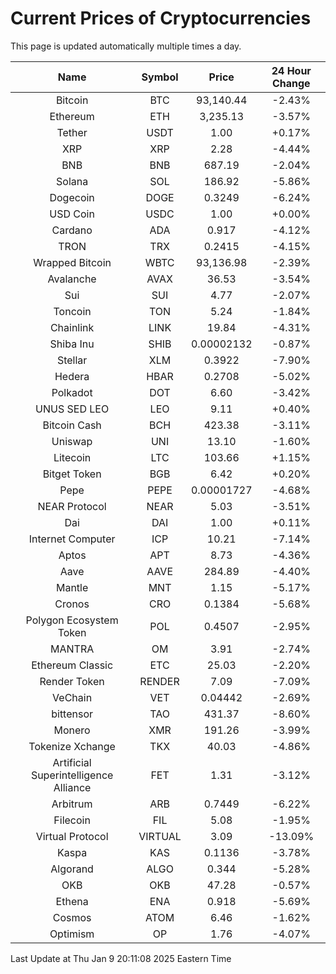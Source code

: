 # Current Prices of Cryptocurrencies
This page is updated automatically multiple times a day.

| Name | Symbol | Price | 24 Hour Change |
| :---: |:---:| :---: | :---: |
| Bitcoin | BTC | 93,140.44 | -2.43% |
| Ethereum | ETH | 3,235.13 | -3.57% |
| Tether | USDT | 1.00 | +0.17% |
| XRP | XRP | 2.28 | -4.44% |
| BNB | BNB | 687.19 | -2.04% |
| Solana | SOL | 186.92 | -5.86% |
| Dogecoin | DOGE | 0.3249 | -6.24% |
| USD Coin | USDC | 1.00 | +0.00% |
| Cardano | ADA | 0.917 | -4.12% |
| TRON | TRX | 0.2415 | -4.15% |
| Wrapped Bitcoin | WBTC | 93,136.98 | -2.39% |
| Avalanche | AVAX | 36.53 | -3.54% |
| Sui | SUI | 4.77 | -2.07% |
| Toncoin | TON | 5.24 | -1.84% |
| Chainlink | LINK | 19.84 | -4.31% |
| Shiba Inu | SHIB | 0.00002132 | -0.87% |
| Stellar | XLM | 0.3922 | -7.90% |
| Hedera | HBAR | 0.2708 | -5.02% |
| Polkadot | DOT | 6.60 | -3.42% |
| UNUS SED LEO | LEO | 9.11 | +0.40% |
| Bitcoin Cash | BCH | 423.38 | -3.11% |
| Uniswap | UNI | 13.10 | -1.60% |
| Litecoin | LTC | 103.66 | +1.15% |
| Bitget Token | BGB | 6.42 | +0.20% |
| Pepe | PEPE | 0.00001727 | -4.68% |
| NEAR Protocol | NEAR | 5.03 | -3.51% |
| Dai | DAI | 1.00 | +0.11% |
| Internet Computer | ICP | 10.21 | -7.14% |
| Aptos | APT | 8.73 | -4.36% |
| Aave | AAVE | 284.89 | -4.40% |
| Mantle | MNT | 1.15 | -5.17% |
| Cronos | CRO | 0.1384 | -5.68% |
| Polygon Ecosystem Token | POL | 0.4507 | -2.95% |
| MANTRA | OM | 3.91 | -2.74% |
| Ethereum Classic | ETC | 25.03 | -2.20% |
| Render Token | RENDER | 7.09 | -7.09% |
| VeChain | VET | 0.04442 | -2.69% |
| bittensor | TAO | 431.37 | -8.60% |
| Monero | XMR | 191.26 | -3.99% |
| Tokenize Xchange | TKX | 40.03 | -4.86% |
| Artificial Superintelligence Alliance | FET | 1.31 | -3.12% |
| Arbitrum | ARB | 0.7449 | -6.22% |
| Filecoin | FIL | 5.08 | -1.95% |
| Virtual Protocol | VIRTUAL | 3.09 | -13.09% |
| Kaspa | KAS | 0.1136 | -3.78% |
| Algorand | ALGO | 0.344 | -5.28% |
| OKB | OKB | 47.28 | -0.57% |
| Ethena | ENA | 0.918 | -5.69% |
| Cosmos | ATOM | 6.46 | -1.62% |
| Optimism | OP | 1.76 | -4.07% |

Last Update at Thu Jan  9 20:11:08 2025 Eastern Time